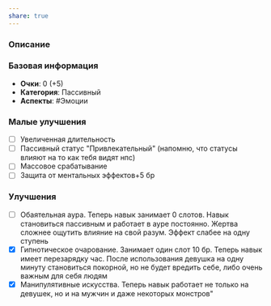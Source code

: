 ```yaml
---
share: true
---
```

### Описание

### Базовая информация
- **Очки**: 0 (+5)
- **Категория**: Пассивный
- **Аспекты**: #Эмоции 
### Малые улучшения
- [ ] Увеличенная длительность
- [ ] Пассивный статус "Привлекательный" (напомню, что статусы влияют на то как тебя видят нпс)
- [ ] Массовое срабатывание
- [ ] Защита от ментальных эффектов+5 бр
### Улучшения
- [ ] Обаятельная аура. Теперь навык занимает 0 слотов. Навык становиться пассивным и работает в ауре постоянно. Жертва сложнее ощутить влияние на свой разум. Эффект слабее на одну ступень
- [x] Гипнотическое очарование. Занимает один слот 10 бр. Теперь навык имеет перезарядку час. После использования девушка на одну минуту становиться покорной, но не будет вредить себе, либо очень важным для себя людям
- [x] Манипулятивные искусства. Теперь навык работает не только на девушек, но и на мужчин и даже некоторых монстров"